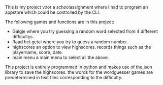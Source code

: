 This is my project voor a schoolassignment where i had to program an appstore which could be controlled by the CLI.


The following games and functions are in this project:<br>
- Galgje               where you try guessing a random word selected from 4 different difficultys.<br>
- Raad het getal       where you try to guess a random number.<br>
- highscores           an option to view highscores. records things such as the playername, score, date.<br>
- main menu            a main menu to select all the above.<br>

 
This project is entirely programmed in python and makes use of the json library to save the highscores. 
the words for the wordguesser games are predetermined in text files corresponding to the difficulty.

